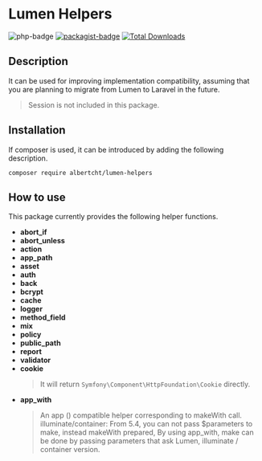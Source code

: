 Lumen Helpers
==========
![php-badge](https://img.shields.io/packagist/php-v/albertcht/lumen-helpers.svg)
[![packagist-badge](https://img.shields.io/packagist/v/albertcht/lumen-helpers.svg)](https://packagist.org/packages/albertcht/lumen-helpers)
[![Total Downloads](https://poser.pugx.org/albertcht/lumen-helpers/downloads)](https://packagist.org/packages/albertcht/lumen-helpers)


## Description

It can be used for improving implementation compatibility, assuming that you are planning to migrate from Lumen to Laravel in the future.

> Session is not included in this package.

## Installation

If composer is used, it can be introduced by adding the following description.

```
composer require albertcht/lumen-helpers
```

## How to use

This package currently provides the following helper functions.

- **abort_if**
- **abort_unless**
- **action**
- **app_path**
- **asset**
- **auth**
- **back**
- **bcrypt**
- **cache**
- **logger**
- **method_field**
- **mix**
- **policy**
- **public_path**
- **report**
- **validator**
- **cookie**
     > It will return `Symfony\Component\HttpFoundation\Cookie` directly.
- **app_with**
    > An app () compatible helper corresponding to makeWith call.
    > illuminate/container: From 5.4, you can not pass $parameters to make, instead makeWith prepared,
    > By using app_with, make can be done by passing parameters that ask Lumen, illuminate / container version.
